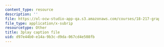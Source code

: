 ```yaml
---
content_type: resource
description: ''
file: https://ol-ocw-studio-app-qa.s3.amazonaws.com/courses/18-217-graph-theory-and-additive-combinatorics-fall-2019/d97e44b0e14a9b3cd9da067cd4e508fb_9gy-CAwx0Ls.srt
file_type: application/x-subrip
resourcetype: Other
title: 3play caption file
uid: d97e44b0-e14a-9b3c-d9da-067cd4e508fb
---
```

